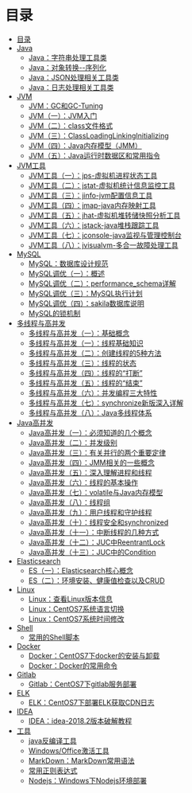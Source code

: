 # 目录

* [目录](README.md)
* [Java]()
  * [Java：字符串处理工具类](notes/Java：字符串处理工具类.md)
  * [Java：对象转换--序列化](notes/Java：对象转换--序列化.md)
  * [Java：JSON处理相关工具类](notes/Java：JSON处理相关工具类.md)
  * [Java：日志处理相关工具类](notes/Java：日志处理相关工具类.md)
* [JVM]()
  * [JVM：GC和GC-Tuning](notes/JVM：GC和GC-Tuning.md)
  * [JVM（一）：JVM入门](notes/JVM（一）：JVM入门.md)
  * [JVM（二）：class文件格式](notes/JVM（二）：class文件格式.md)
  * [JVM（三）：ClassLoadingLinkingInitializing](notes/JVM（三）：ClassLoadingLinkingInitializing.md)
  * [JVM（四）：Java内存模型（JMM）](notes/JVM（四）：Java内存模型（JMM）.md)
  * [JVM（五）：Java运行时数据区和常用指令](notes/JVM（五）：Java运行时数据区和常用指令.md)
* [JVM工具]()
  * [JVM工具（一）：jps-虚拟机进程状态工具](notes/JVM工具（一）：jps-虚拟机进程状态工具.md)
  * [JVM工具（二）：jstat-虚拟机统计信息监控工具](notes/JVM工具（二）：jstat-虚拟机统计信息监控工具.md)
  * [JVM工具（三）：jinfo-jvm配置信息工具](notes/JVM工具（三）：jinfo-jvm配置信息工具.md)
  * [JVM工具（四）：jmap-java内存映射工具](notes/JVM工具（四）：jmap-java内存映射工具.md)
  * [JVM工具（五）：jhat-虚拟机堆转储快照分析工具](notes/JVM工具（五）：jhat-虚拟机堆转储快照分析工具.md)
  * [JVM工具（六）：jstack-java堆栈跟踪工具](notes/JVM工具（六）：jstack-java堆栈跟踪工具.md)
  * [JVM工具（七）：jconsole-java监视与管理控制台](notes/JVM工具（七）：jconsole-java监视与管理控制台.md)
  * [JVM工具（八）：jvisualvm-多合一故障处理工具](notes/JVM工具（八）：jvisualvm-多合一故障处理工具.md)
* [MySQL]()
  * [MySQL：数据库设计规范](notes/MySQL：数据库设计规范.md)
  * [MySQL调优（一）：概述](notes/MySQL调优（一）：概述.md)
  * [MySQL调优（二）：performance_schema详解](notes/MySQL调优（二）：performance_schema详解.md)
  * [MySQL调优（三）：MySQL执行计划](notes/MySQL调优（三）：MySQL执行计划.md)
  * [MySQL调优（四）：sakila数据库说明](notes/MySQL调优（四）：sakila数据库说明.md)
  * [MySQL的锁机制](notes/MySQL的锁机制.md)
* [多线程与高并发]()
  * [多线程与高并发（一）：基础概念](notes/多线程与高并发（一）：基础概念.md)
  * [多线程与高并发（一）：线程基础知识](notes/多线程与高并发（一）：线程基础知识.md)
  * [多线程与高并发（二）：创建线程的5种方法](notes/多线程与高并发（二）：创建线程的5种方法.md)
  * [多线程与高并发（三）：线程的状态](notes/多线程与高并发（三）：线程的状态.md)
  * [多线程与高并发（四）：线程的“打断”](notes/多线程与高并发（四）：线程的“打断”.md)
  * [多线程与高并发（五）：线程的“结束”](notes/多线程与高并发（五）：线程的“结束”.md)
  * [多线程与高并发（六）：并发编程三大特性](notes/多线程与高并发（六）：并发编程三大特性.md)
  * [多线程与高并发（七）：synchronize新版深入详解](notes/多线程与高并发（七）：synchronize新版深入详解.md)
  * [多线程与高并发（八）：Java多线程体系](notes/多线程与高并发（八）：Java多线程体系.md)
* [Java高并发]()
  * [Java高并发（一）：必须知道的几个概念](notes/Java高并发（一）：必须知道的几个概念.md)
  * [Java高并发（二）：并发级别](notes/Java高并发（二）：并发级别.md)
  * [Java高并发（三）：有关并行的两个重要定律](notes/Java高并发（三）：有关并行的两个重要定律.md)
  * [Java高并发（四）：JMM相关的一些概念](notes/Java高并发（四）：JMM相关的一些概念.md)
  * [Java高并发（五）：深入理解进程和线程](notes/Java高并发（五）：深入理解进程和线程.md)
  * [Java高并发（六）：线程的基本操作](notes/Java高并发（六）：线程的基本操作.md)
  * [Java高并发（七）：volatile与Java内存模型](notes/Java高并发（七）：volatile与Java内存模型.md)
  * [Java高并发（八）：线程组](notes/Java高并发（八）：线程组.md)
  * [Java高并发（九）：用户线程和守护线程](notes/Java高并发（九）：用户线程和守护线程.md)
  * [Java高并发（十）：线程安全和synchronized](notes/Java高并发（十）：线程安全和synchronized.md)
  * [Java高并发（十一）：中断线程的几种方式](notes/Java高并发（十一）：中断线程的几种方式.md)
  * [Java高并发（十二）：JUC中ReentrantLock](notes/Java高并发（十二）：JUC中ReentrantLock.md)
  * [Java高并发（十三）：JUC中的Condition](notes/Java高并发（十三）：JUC中的Condition.md)
* [Elasticsearch]()
  * [ES（一）：Elasticsearch核心概念](notes/ES（一）：Elasticsearch核心概念.md)
  * [ES（二）：环境安装、健康值检查以及CRUD](notes/ES（二）：环境安装、健康值检查以及CRUD.md)
* [Linux]()
  * [Linux：查看Linux版本信息](notes/Linux：查看Linux版本信息.md)
  * [Linux：CentOS7系统语言切换](notes/Linux：CentOS7系统语言切换.md)
  * [Linux：CentOS7系统时间修改](notes/Linux：CentOS7系统时间修改.md)
* [Shell]()
  * [常用的Shell脚本](notes/常用的Shell脚本.md)
* [Docker]()
  * [Docker：CentOS7下docker的安装与卸载](notes/Docker：CentOS7下docker的安装与卸载.md)
  * [Docker：Docker的常用命令](notes/Docker：Docker的常用命令.md)
* [Gitlab]()
  * [Gitlab：CentOS7下gitlab服务部署](notes/Gitlab：CentOS7下gitlab服务部署.md)
* [ELK]()
  * [ELK：CentOS7下部署ELK获取CDN日志](notes/ELK：CentOS7下部署ELK获取CDN日志.md)
* [IDEA]()
  * [IDEA：idea-2018.2版本破解教程](notes/IDEA：idea-2018.2版本破解教程.md)
* [工具]()
  * [java反编译工具](https://github.com/houwanle/java-notes/tree/main/toolkit/java%E5%8F%8D%E7%BC%96%E8%AF%91%E5%B7%A5%E5%85%B7)
  * [Windows/Office激活工具](https://github.com/houwanle/java-notes/tree/main/toolkit/KMSTools)
  * [MarkDown：MarkDown常用语法](notes/MarkDown：MarkDown常用语法.md)
  * [常用正则表达式](notes/常用正则表达式.md)
  * [Nodejs：Windows下Nodejs环境部署](notes/Nodejs：Windows下Nodejs环境部署.md)
